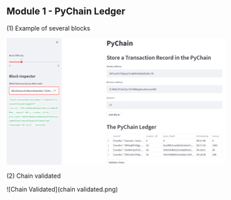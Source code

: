 ## Module 1 - PyChain Ledger

(1) Example of several blocks

![Example of several bloks](dashboard.png)


(2) Chain validated

![Chain Validated](chain validated.png)